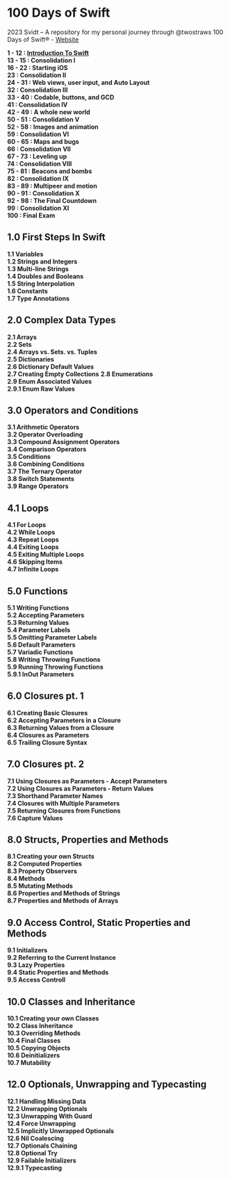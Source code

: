 # 100 Days of Swift
2023 Svidt – 
A repository for my personal journey through @twostraws 100 Days of Swift® - 
[Website](https://www.hackingwithswift.com/100)

**1 - 12 : [Introduction To Swift](/1-12%20Introduction%20to%20Swift/)**  
**13 - 15 : Consolidation I**  
**16 - 22 : Starting iOS**  
**23 : Consolidation II**  
**24 - 31 : Web views, user input, and Auto Layout**  
**32 : Consolidation III**  
**33 - 40 : Codable, buttons, and GCD**  
**41 : Consolidation IV**  
**42 - 49 : A whole new world**  
**50 - 51 : Consolidation V**  
**52 - 58 : Images and animation**  
**59 : Consolidation VI**  
**60 - 65 : Maps and bugs**  
**66 : Consolidation VII**  
**67 - 73 : Leveling up**  
**74 : Consolidation VIII**  
**75 - 81 : Beacons and bombs**  
**82 : Consolidation IX**  
**83 - 89 : Multipeer and motion**  
**90 - 91 : Consolidation X**  
**92 - 98 : The Final Countdown**  
**99 : Consolidation XI**  
**100 : Final Exam**  

## 1.0 First Steps In Swift
**1.1 Variables**  
**1.2 Strings and Integers**  
**1.3 Multi-line Strings**  
**1.4 Doubles and Booleans**  
**1.5 String Interpolation**  
**1.6 Constants**  
**1.7 Type Annotations**  

## 2.0 Complex Data Types  
**2.1 Arrays**  
**2.2 Sets**  
**2.4 Arrays vs. Sets. vs. Tuples**  
**2.5 Dictionaries**  
**2.6 Dictionary Default Values**  
**2.7 Creating Empty Collections**
**2.8 Enumerations**  
**2.9 Enum Associated Values**  
**2.9.1 Enum Raw Values**  

## 3.0 Operators and Conditions
**3.1 Arithmetic Operators**  
**3.2 Operator Overloading**  
**3.3 Compound Assignment Operators**  
**3.4 Comparison Operators**  
**3.5 Conditions**  
**3.6 Combining Conditions**  
**3.7 The Ternary Operator**  
**3.8 Switch Statements**  
**3.9 Range Operators**  

## 4.1 Loops
**4.1 For Loops**  
**4.2 While Loops**  
**4.3 Repeat Loops**  
**4.4 Exiting Loops**  
**4.5 Exiting Multiple Loops**  
**4.6 Skipping Items**  
**4.7 Infinite Loops**  

## 5.0 Functions
**5.1 Writing Functions**  
**5.2 Accepting Parameters**  
**5.3 Returning Values**  
**5.4 Parameter Labels**  
**5.5 Omitting Parameter Labels**  
**5.6 Default Parameters**  
**5.7 Variadic Functions**  
**5.8 Writing Throwing Functions**  
**5.9 Running Throwing Functions**  
**5.9.1 InOut Parameters**  

## 6.0 Closures pt. 1
**6.1 Creating Basic Closures**  
**6.2 Accepting Parameters in a Closure**  
**6.3 Returning Values from a Closure**  
**6.4 Closures as Parameters**  
**6.5 Trailing Closure Syntax**  

## 7.0 Closures pt. 2
**7.1 Using Closures as Parameters - Accept Parameters**  
**7.2 Using Closures as Parameters - Return Values**  
**7.3 Shorthand Parameter Names**  
**7.4 Closures with Multiple Parameters**  
**7.5 Returning Closures from Functions**  
**7.6 Capture Values**  

## 8.0 Structs, Properties and Methods
**8.1 Creating your own Structs**  
**8.2 Computed Properties**  
**8.3 Property Observers**  
**8.4 Methods**  
**8.5 Mutating Methods**  
**8.6 Properties and Methods of Strings**  
**8.7 Properties and Methods of Arrays**  

## 9.0 Access Control, Static Properties and Methods
**9.1 Initializers**  
**9.2 Referring to the Current Instance**  
**9.3 Lazy Properties**  
**9.4 Static Properties and Methods**  
**9.5 Access Controll**  

## 10.0 Classes and Inheritance
**10.1 Creating your own Classes**  
**10.2 Class Inheritance**  
**10.3 Overriding Methods**  
**10.4 Final Classes**  
**10.5 Copying Objects**  
**10.6 Deinitializers**  
**10.7 Mutability**  

## 12.0 Optionals, Unwrapping and Typecasting
**12.1 Handling Missing Data**  
**12.2 Unwrapping Optionals**  
**12.3 Unwrapping With Guard**  
**12.4 Force Unwrapping**  
**12.5 Implicitly Unwrapped Optionals**  
**12.6 Nil Coalescing**  
**12.7 Optionals Chaining**  
**12.8 Optional Try**  
**12.9 Failable Initializers**  
**12.9.1 Typecasting**  
